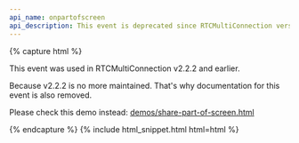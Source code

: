 ```yaml
---
api_name: onpartofscreen
api_description: This event is deprecated since RTCMultiConnection version 3
---
```


{% capture html %}

<section>
    <p>This event was used in RTCMultiConnection v2.2.2 and earlier.</p>
    <p>Because v2.2.2 is no more maintained. That's why documentation for this event is also removed.</p>
    <p>Please check this demo instead: <a href="https://rtcmulticonnection.herokuapp.com/demos/share-part-of-screen.html">demos/share-part-of-screen.html</a></p>
</section>

{% endcapture %}
{% include html_snippet.html html=html %}

